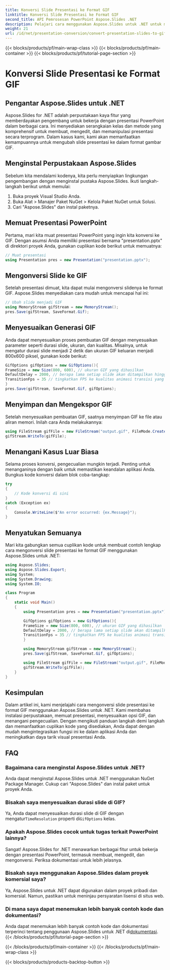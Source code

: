 ```yaml
---
title: Konversi Slide Presentasi ke Format GIF
linktitle: Konversi Slide Presentasi ke Format GIF
second_title: API Pemrosesan PowerPoint Aspose.Slides .NET
description: Pelajari cara menggunakan Aspose.Slides untuk .NET untuk mengonversi slide PowerPoint menjadi GIF dinamis dengan panduan langkah demi langkah ini.
weight: 21
url: /id/net/presentation-conversion/convert-presentation-slides-to-gif-format/
---
```


{{< blocks/products/pf/main-wrap-class >}}
{{< blocks/products/pf/main-container >}}
{{< blocks/products/pf/tutorial-page-section >}}

# Konversi Slide Presentasi ke Format GIF


## Pengantar Aspose.Slides untuk .NET

Aspose.Slides for .NET adalah perpustakaan kaya fitur yang memberdayakan pengembang untuk bekerja dengan presentasi PowerPoint dalam berbagai cara. Ini menyediakan serangkaian kelas dan metode yang komprehensif untuk membuat, mengedit, dan memanipulasi presentasi secara terprogram. Dalam kasus kami, kami akan memanfaatkan kemampuannya untuk mengubah slide presentasi ke dalam format gambar GIF.

## Menginstal Perpustakaan Aspose.Slides

Sebelum kita mendalami kodenya, kita perlu menyiapkan lingkungan pengembangan dengan menginstal pustaka Aspose.Slides. Ikuti langkah-langkah berikut untuk memulai:

1. Buka proyek Visual Studio Anda.
2. Buka Alat > Manajer Paket NuGet > Kelola Paket NuGet untuk Solusi.
3. Cari "Aspose.Slides" dan instal paketnya.

## Memuat Presentasi PowerPoint

Pertama, mari kita muat presentasi PowerPoint yang ingin kita konversi ke GIF. Dengan asumsi Anda memiliki presentasi bernama "presentation.pptx" di direktori proyek Anda, gunakan cuplikan kode berikut untuk memuatnya:

```csharp
// Muat presentasi
using Presentation pres = new Presentation("presentation.pptx");
```

## Mengonversi Slide ke GIF

Setelah presentasi dimuat, kita dapat mulai mengonversi slidenya ke format GIF. Aspose.Slides menyediakan cara mudah untuk mencapai hal ini:

```csharp
// Ubah slide menjadi GIF
using MemoryStream gifStream = new MemoryStream();
pres.Save(gifStream, SaveFormat.Gif);
```

## Menyesuaikan Generasi GIF

Anda dapat menyesuaikan proses pembuatan GIF dengan menyesuaikan parameter seperti durasi slide, ukuran, dan kualitas. Misalnya, untuk mengatur durasi slide menjadi 2 detik dan ukuran GIF keluaran menjadi 800x600 piksel, gunakan kode berikut:

```csharp
GifOptions gifOptions = new GifOptions(){
FrameSize = new Size(800, 600), // ukuran GIF yang dihasilkan
DefaultDelay = 2000, // berapa lama setiap slide akan ditampilkan hingga diubah ke slide berikutnya
TransitionFps = 35 // tingkatkan FPS ke kualitas animasi transisi yang lebih baik
}
pres.Save(gifStream, SaveFormat.Gif, gifOptions);
```

## Menyimpan dan Mengekspor GIF

Setelah menyesuaikan pembuatan GIF, saatnya menyimpan GIF ke file atau aliran memori. Inilah cara Anda melakukannya:

```csharp
using FileStream gifFile = new FileStream("output.gif", FileMode.Create);
gifStream.WriteTo(gifFile);
```

## Menangani Kasus Luar Biasa

Selama proses konversi, pengecualian mungkin terjadi. Penting untuk menanganinya dengan baik untuk memastikan keandalan aplikasi Anda. Bungkus kode konversi dalam blok coba-tangkap:

```csharp
try
{
    // Kode konversi di sini
}
catch (Exception ex)
{
    Console.WriteLine($"An error occurred: {ex.Message}");
}
```

## Menyatukan Semuanya

Mari kita gabungkan semua cuplikan kode untuk membuat contoh lengkap cara mengonversi slide presentasi ke format GIF menggunakan Aspose.Slides untuk .NET:

```csharp
using Aspose.Slides;
using Aspose.Slides.Export;
using System;
using System.Drawing;
using System.IO;

class Program
{
    static void Main()
    {
        using Presentation pres = new Presentation("presentation.pptx");

        GifOptions gifOptions = new GifOptions(){
        FrameSize = new Size(800, 600), // ukuran GIF yang dihasilkan
        DefaultDelay = 2000, // berapa lama setiap slide akan ditampilkan hingga diubah ke slide berikutnya
        TransitionFps = 35 // tingkatkan FPS ke kualitas animasi transisi yang lebih baik
        }

        using MemoryStream gifStream = new MemoryStream();
        pres.Save(gifStream, SaveFormat.Gif, gifOptions);

        using FileStream gifFile = new FileStream("output.gif", FileMode.Create);
        gifStream.WriteTo(gifFile);
    }
}
```

## Kesimpulan

Dalam artikel ini, kami menjelajahi cara mengonversi slide presentasi ke format GIF menggunakan Aspose.Slides untuk .NET. Kami membahas instalasi perpustakaan, memuat presentasi, menyesuaikan opsi GIF, dan menangani pengecualian. Dengan mengikuti panduan langkah demi langkah dan memanfaatkan cuplikan kode yang disediakan, Anda dapat dengan mudah mengintegrasikan fungsi ini ke dalam aplikasi Anda dan meningkatkan daya tarik visual presentasi Anda.

## FAQ

### Bagaimana cara menginstal Aspose.Slides untuk .NET?

Anda dapat menginstal Aspose.Slides untuk .NET menggunakan NuGet Package Manager. Cukup cari "Aspose.Slides" dan instal paket untuk proyek Anda.

### Bisakah saya menyesuaikan durasi slide di GIF?

 Ya, Anda dapat menyesuaikan durasi slide di GIF dengan mengatur`TimeResolution` properti di`GifOptions` kelas.

### Apakah Aspose.Slides cocok untuk tugas terkait PowerPoint lainnya?

Sangat! Aspose.Slides for .NET menawarkan berbagai fitur untuk bekerja dengan presentasi PowerPoint, termasuk membuat, mengedit, dan mengonversi. Periksa dokumentasi untuk lebih jelasnya.

### Bisakah saya menggunakan Aspose.Slides dalam proyek komersial saya?

Ya, Aspose.Slides untuk .NET dapat digunakan dalam proyek pribadi dan komersial. Namun, pastikan untuk meninjau persyaratan lisensi di situs web.

### Di mana saya dapat menemukan lebih banyak contoh kode dan dokumentasi?

 Anda dapat menemukan lebih banyak contoh kode dan dokumentasi terperinci tentang penggunaan Aspose.Slides untuk .NET di[dokumentasi](https://reference.aspose.com).
{{< /blocks/products/pf/tutorial-page-section >}}

{{< /blocks/products/pf/main-container >}}
{{< /blocks/products/pf/main-wrap-class >}}

{{< blocks/products/products-backtop-button >}}

